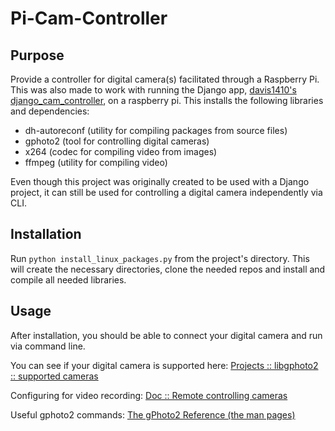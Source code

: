 # Pi-Cam-Controller

## Purpose

Provide a controller for digital camera(s) facilitated through a Raspberry Pi. This was also made to work with running the Django app, [davis1410's django_cam_controller](https://github.com/davis1410/django_cam_controller "davis1410/django_cam_controller"), on a raspberry pi.
This installs the following libraries and dependencies:

- dh-autoreconf (utility for compiling packages from source files)
- gphoto2 (tool for controlling digital cameras)
- x264 (codec for compiling video from images)
- ffmpeg (utility for compiling video)

Even though this project was originally created to be used with a Django project, it can still be used for controlling a digital camera independently via CLI.

## Installation

Run `python install_linux_packages.py` from the project's directory. This will create the necessary directories, clone the needed repos and install and compile all needed libraries.

## Usage

After installation, you should be able to connect your digital camera and run via command line.

You can see if your digital camera is supported here: [Projects :: libgphoto2 :: supported cameras](http://gphoto.sourceforge.net/proj/libgphoto2/support.php)

Configuring for video recording: [Doc :: Remote controlling cameras](http://www.gphoto.org/doc/remote/)

Useful gphoto2 commands: [The gPhoto2 Reference (the man pages)](http://gphoto.sourceforge.net/doc/manual/ref-gphoto2-cli.html)